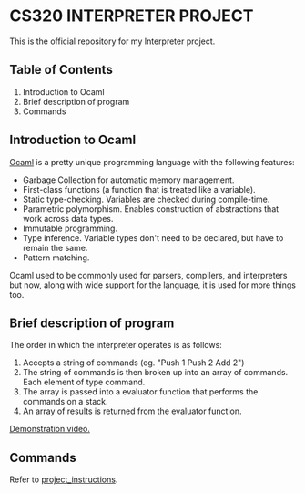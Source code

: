 # CS320 INTERPRETER PROJECT #
This is the official repository for my Interpreter project. 

## Table of Contents ##
1) Introduction to Ocaml
2) Brief description of program
3) Commands

## Introduction to Ocaml ##

[Ocaml](https://ocaml.org/docs) is a pretty unique programming language with the following features:
* Garbage Collection for automatic memory management.
* First-class functions (a function that is treated like a variable).
* Static type-checking. Variables are checked during compile-time.
* Parametric polymorphism. Enables construction of abstractions that work across data types.
* Immutable programming.
* Type inference. Variable types don't need to be declared, but have to remain the same. 
* Pattern matching. 

Ocaml used to be commonly used for parsers, compilers, and interpreters but now, along with wide support for the language, it is used for more things too. 

## Brief description of program ##

The order in which the interpreter operates is as follows:
1) Accepts a string of commands (eg. "Push 1 Push 2 Add 2")
2) The string of commands is then broken up into an array of commands. Each element of type command. 
3) The array is passed into a evaluator function that performs the commands on a stack. 
4) An array of results is returned from the evaluator function.

[Demonstration video.](https://youtu.be/EiNxiaXhf8w)

## Commands ##

Refer to [project_instructions](https://github.com/TayzaShwe/cs320_interpreter_project/blob/main/project_instructions.pdf).



